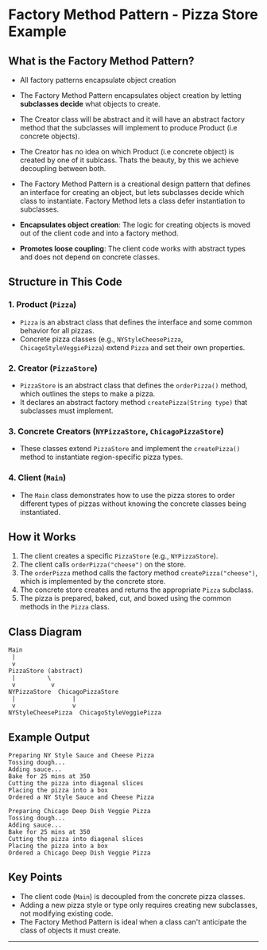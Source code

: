 # Factory Method Pattern - Pizza Store Example

## What is the Factory Method Pattern?

- All factory patterns encapsulate object creation
- The Factory Method Pattern encapsulates object creation by letting **subclasses decide** what objects to create.
- The Creator class will be abstract and it will have an abstract factory method that the subclasses will implement to produce Product (i.e concrete objects).
- The Creator has no idea on which Product (i.e concrete object) is created by one of it sublcass. Thats the beauty, by this we achieve decoupling between both.
- The Factory Method Pattern is a creational design pattern that defines an interface for creating an object, but lets subclasses decide which class to instantiate. Factory Method lets a class defer instantiation to subclasses.

- **Encapsulates object creation**: The logic for creating objects is moved out of the client code and into a factory method.
- **Promotes loose coupling**: The client code works with abstract types and does not depend on concrete classes.

## Structure in This Code

### 1. Product (`Pizza`)

- `Pizza` is an abstract class that defines the interface and some common behavior for all pizzas.
- Concrete pizza classes (e.g., `NYStyleCheesePizza`, `ChicagoStyleVeggiePizza`) extend `Pizza` and set their own properties.

### 2. Creator (`PizzaStore`)

- `PizzaStore` is an abstract class that defines the `orderPizza()` method, which outlines the steps to make a pizza.
- It declares an abstract factory method `createPizza(String type)` that subclasses must implement.

### 3. Concrete Creators (`NYPizzaStore`, `ChicagoPizzaStore`)

- These classes extend `PizzaStore` and implement the `createPizza()` method to instantiate region-specific pizza types.

### 4. Client (`Main`)

- The `Main` class demonstrates how to use the pizza stores to order different types of pizzas without knowing the concrete classes being instantiated.

## How it Works

1. The client creates a specific `PizzaStore` (e.g., `NYPizzaStore`).
2. The client calls `orderPizza("cheese")` on the store.
3. The `orderPizza` method calls the factory method `createPizza("cheese")`, which is implemented by the concrete store.
4. The concrete store creates and returns the appropriate `Pizza` subclass.
5. The pizza is prepared, baked, cut, and boxed using the common methods in the `Pizza` class.

## Class Diagram

```
Main
 |
 v
PizzaStore (abstract)
 |         \
 v          v
NYPizzaStore  ChicagoPizzaStore
 |                |
 v                v
NYStyleCheesePizza  ChicagoStyleVeggiePizza
```

## Example Output

```
Preparing NY Style Sauce and Cheese Pizza
Tossing dough...
Adding sauce...
Bake for 25 mins at 350
Cutting the pizza into diagonal slices
Placing the pizza into a box
Ordered a NY Style Sauce and Cheese Pizza

Preparing Chicago Deep Dish Veggie Pizza
Tossing dough...
Adding sauce...
Bake for 25 mins at 350
Cutting the pizza into diagonal slices
Placing the pizza into a box
Ordered a Chicago Deep Dish Veggie Pizza
```

## Key Points

- The client code (`Main`) is decoupled from the concrete pizza classes.
- Adding a new pizza style or type only requires creating new subclasses, not modifying existing code.
- The Factory Method Pattern is ideal when a class can't anticipate the class of objects it must create.

---
